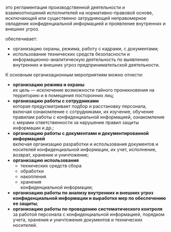это регламентация производственной деятельности и взаимоотношений исполнителей на нормативно-правовой основе, исключающей или существенно затрудняющей неправомерное овладение конфиденциальной информацией и проявление внутренних и внешних угроз.

обеспечивает:

- организацию охраны, режима, работу с кадрами, с документами;
- использование технических средств безопасности и информационно-аналитическую деятельность по выявлению внутренних и внешних угроз предпринимательской деятельности. 

К основным организационным мероприятиям можно отнести:

- **организацию режима и охраны**<br>их цель — исключение возможности тайного проникновения на территорию и в помещения посторонних лиц;
- **организацию работы с сотрудниками**<br>которая предусматривает подбор и расстановку персонала, включая ознакомление с сотрудниками, их изучение, обучение правилам работы с конфиденциальной информацией, ознакомление с мерами ответственности за нарушение правил защиты информации и др.;
- **организацию работы с документами и документированной информацией**<br>включая организацию разработки и использования документов и носителей конфиденциальной информации, их учет, исполнение, возврат, хранение и уничтожение;
- **организацию использования**
    - технических средств сбора
    - обработки
    - накопления
    - хранения<br>конфиденциальной информации;
- **организацию работы по анализу внутренних и внешних угроз конфиденциальной информации и выработке мер по обеспечению ее защиты**;
- **организацию работы по проведению систематического контроля**<br>за работой персонала с конфиденциальной информацией, порядком учета, хранения и уничтожения документов и технических носителей.
